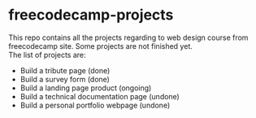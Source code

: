 # freecodecamp-projects
This repo contains all the projects regarding to web design course from freecodecamp site. Some projects are not finished yet.
<br/>
The list of projects are:

* Build a tribute page (done)
* Build a survey form (done)
* Build a landing page product (ongoing)
* Build a technical documentation page (undone)
* Build a personal portfolio webpage (undone)
